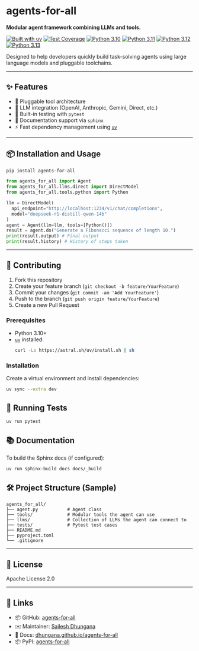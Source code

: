 # agents-for-all

**Modular agent framework combining LLMs and tools.**

[![Built with uv](https://img.shields.io/badge/built%20with-uv-blue?logo=rust)](https://github.com/astral-sh/uv)
[![Test Coverage](https://img.shields.io/codecov/c/github/dhungana/agents-for-all?label=coverage)](https://codecov.io/gh/dhungana/agents-for-all)
[![Python 3.10](https://github.com/dhungana/agents-for-all/actions/workflows/test_310.yml/badge.svg)](https://github.com/dhungana/agents-for-all/actions/workflows/test_310.yml)
[![Python 3.11](https://github.com/dhungana/agents-for-all/actions/workflows/test_311.yml/badge.svg)](https://github.com/dhungana/agents-for-all/actions/workflows/test_311.yml)
[![Python 3.12](https://github.com/dhungana/agents-for-all/actions/workflows/test_312.yml/badge.svg)](https://github.com/dhungana/agents-for-all/actions/workflows/test_312.yml)
[![Python 3.13](https://github.com/dhungana/agents-for-all/actions/workflows/test_313.yml/badge.svg)](https://github.com/dhungana/agents-for-all/actions/workflows/test_313.yml)

Designed to help developers quickly build task-solving agents using large language models and pluggable toolchains.

---

## ✨ Features

- 🔌 Pluggable tool architecture
- 🤖 LLM integration (OpenAI, Anthropic, Gemini, Direct, etc.)
- 🧪 Built-in testing with `pytest`
- 📝 Documentation support via `sphinx`
- ⚡ Fast dependency management using [`uv`](https://github.com/astral-sh/uv)

---

## 📦 Installation and Usage

```bash
pip install agents-for-all
```

```python
from agents_for_all import Agent
from agents_for_all.llms.direct import DirectModel
from agents_for_all.tools.python import Python

llm = DirectModel(
  api_endpoint="http://localhost:1234/v1/chat/completions",
  model="deepseek-r1-distill-qwen-14b"
)
agent = Agent(llm=llm, tools=[Python()])
result = agent.do("Generate a Fibonacci sequence of length 10.")
print(result.output) # Final output
print(result.history) # History of steps taken
```

---

## 🤝 Contributing

1. Fork this repository
2. Create your feature branch (`git checkout -b feature/YourFeature`)
3. Commit your changes (`git commit -am 'Add YourFeature'`)
4. Push to the branch (`git push origin feature/YourFeature`)
5. Create a new Pull Request

### Prerequisites

- Python 3.10+
- [`uv`](https://github.com/astral-sh/uv) installed:
  ```bash
  curl -Ls https://astral.sh/uv/install.sh | sh
  ```

### Installation

Create a virtual environment and install dependencies:

```bash
uv sync --extra dev
```

## 🧪 Running Tests

```bash
uv run pytest
```

## 📚 Documentation

To build the Sphinx docs (if configured):

```bash
uv run sphinx-build docs docs/_build
```

## 🛠 Project Structure (Sample)

```
agents_for_all/
├── agent.py           # Agent class
├── tools/             # Modular tools the agent can use
├── llms/              # Collection of LLMs the agent can connect to
├── tests/             # Pytest test cases
├── README.md
├── pyproject.toml
└── .gitignore
```

---

## 📄 License

Apache License 2.0

---

## 🔗 Links

- 📦 GitHub: [agents-for-all](https://github.com/dhungana/agents-for-all.git)
- ✉️ Maintainer: [Sailesh Dhungana](mailto:dhunganasailesh@gmail.com)
- 📘 Docs: [dhungana.github.io/agents-for-all](https://dhungana.github.io/agents-for-all/)
- 📦 PyPI: [agents-for-all](https://pypi.org/project/agents-for-all/)

